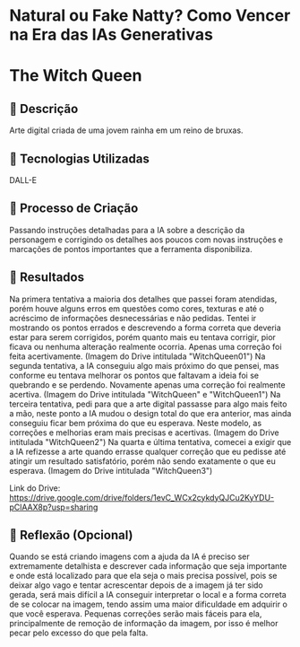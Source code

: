 # Natural ou Fake Natty? Como Vencer na Era das IAs Generativas


# The Witch Queen 

## 📒 Descrição
Arte digital criada de uma jovem rainha em um reino de bruxas.

## 🤖 Tecnologias Utilizadas
DALL-E

## 🧐 Processo de Criação
Passando instruções detalhadas para a IA sobre a descrição da personagem e corrigindo os detalhes aos poucos com novas instruções e marcações de pontos importantes que a ferramenta disponibiliza.

## 🚀 Resultados
Na primera tentativa a maioria dos detalhes que passei foram atendidas, porém houve alguns erros em questões como cores, texturas e até o acréscimo de informações desnecessárias e não pedidas. Tentei ir mostrando os pontos errados e descrevendo a forma correta que deveria estar para serem corrigidos, porém quanto mais eu tentava corrigir, pior ficava ou nenhuma alteração realmente ocorria. Apenas uma correção foi feita acertivamente. (Imagem do Drive intitulada "WitchQueen01")
Na segunda tentativa, a IA conseguiu algo mais próximo do que pensei, mas conforme eu tentava melhorar os pontos que faltavam a ideia foi se quebrando e se perdendo. Novamente apenas uma correção foi realmente acertiva. (Imagem do Drive intitulada "WitchQueen" e "WitchQueen1")
Na terceira tentativa, pedi para que a arte digital passasse para algo mais feito a mão, neste ponto a IA mudou o design total do que era anterior, mas ainda conseguiu ficar bem próxima do que eu esperava. Neste modelo, as correções e melhorias eram mais precisas e acertivas. (Imagem do Drive intitulada "WitchQueen2")
Na quarta e última tentativa, comecei a exigir que a IA refizesse a arte quando errasse qualquer correção que eu pedisse até atingir um resultado satisfatório, porém não sendo exatamente o que eu esperava. (Imagem do Drive intitulada "WitchQueen3")

Link do Drive: https://drive.google.com/drive/folders/1evC_WCx2cykdyQJCu2KyYDU-pClAAX8p?usp=sharing

## 💭 Reflexão (Opcional)
Quando se está criando imagens com a ajuda da IA é preciso ser extremamente detalhista e descrever cada informação que seja importante e onde está localizado para que ela seja o mais precisa possível, pois se deixar algo vago e tentar acrescentar depois de a imagem já ter sido gerada, será mais difícil a IA conseguir interpretar o local e a forma correta de se colocar na imagem, tendo assim uma maior dificuldade em adquirir o que você esperava. Pequenas correções serão mais fáceis para ela, principalmente de remoção de informação da imagem, por isso é melhor pecar pelo excesso do que pela falta.
```

